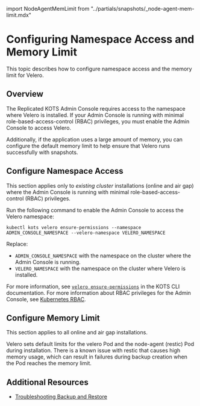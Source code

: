 import NodeAgentMemLimit from "../partials/snapshots/_node-agent-mem-limit.mdx"

# Configuring Namespace Access and Memory Limit

This topic describes how to configure namespace access and the memory limit for Velero.

## Overview

The Replicated KOTS Admin Console requires access to the namespace where Velero is installed. If your Admin Console is running with minimal role-based-access-control (RBAC) privileges, you must enable the Admin Console to access Velero.

Additionally, if the application uses a large amount of memory, you can configure the default memory limit to help ensure that Velero runs successfully with snapshots.

## Configure Namespace Access

This section applies only to _existing cluster_ installations (online and air gap) where the Admin Console is running with minimal role-based-access-control (RBAC) privileges.

Run the following command to enable the Admin Console to access the Velero namespace:

```
kubectl kots velero ensure-permissions --namespace ADMIN_CONSOLE_NAMESPACE --velero-namespace VELERO_NAMESPACE
```
Replace:
* `ADMIN_CONSOLE_NAMESPACE` with the namespace on the cluster where the Admin Console is running.
* `VELERO_NAMESPACE` with the namespace on the cluster where Velero is installed.

For more information, see [`velero ensure-permissions`](/reference/kots-cli-velero-ensure-permissions/) in the KOTS CLI documentation. For more information about RBAC privileges for the Admin Console, see [Kubernetes RBAC](/vendor/packaging-rbac).

## Configure Memory Limit

This section applies to all online and air gap installations.

Velero sets default limits for the velero Pod and the node-agent (restic) Pod during installation. There is a known issue with restic that causes high memory usage, which can result in failures during backup creation when the Pod reaches the memory limit.

<NodeAgentMemLimit/>

## Additional Resources

* [Troubleshooting Backup and Restore](snapshots-troubleshooting-backup-restore)
